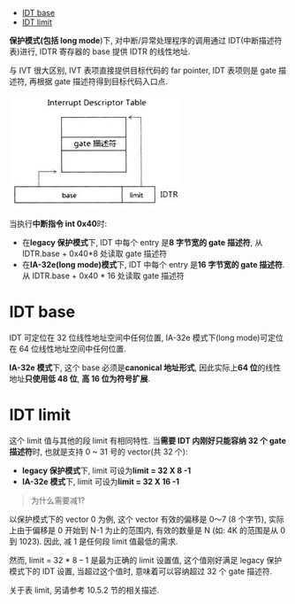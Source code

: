 
<!-- @import "[TOC]" {cmd="toc" depthFrom=1 depthTo=6 orderedList=false} -->

<!-- code_chunk_output -->

- [IDT base](#idt-base)
- [IDT limit](#idt-limit)

<!-- /code_chunk_output -->

**保护模式(包括 long mode**)下, 对中断/异常处理程序的调用通过 IDT(中断描述符表)进行, IDTR 寄存器的 base 提供 IDTR 的线性地址.

与 IVT 很大区别, IVT 表项直接提供目标代码的 far pointer, IDT 表项则是 gate 描述符, 再根据 gate 描述符得到目标代码入口点.

![config](./images/8.png)

当执行**中断指令 int 0x40**时:

- 在**legacy 保护模式**下, IDT 中每个 entry 是**8 字节宽的 gate 描述符**, 从 IDTR.base + 0x40\*8 处读取 gate 描述符
- 在**IA\-32e(long mode)模式**下, IDT 中每个 entry 是**16 字节宽的 gate 描述符**. 从 IDTR.base + 0x40 \* 16 处读取 gate 描述符

# IDT base

IDT 可定位在 32 位线性地址空间中任何位置, IA\-32e 模式下(long mode)可定位在 64 位线性地址空间中任何位置.

**IA\-32e 模式**下, 这个 base 必须是**canonical 地址形式**, 因此实际上**64 位**的线性地址**只使用低 48 位**, **高 16 位为符号扩展**.

# IDT limit

这个 limit 值与其他的段 limit 有相同特性. 当**需要 IDT 内刚好只能容纳 32 个 gate 描述符**时, 也就是支持 0 \~ 31 号的 vector(共 32 个):

- **legacy 保护模式**下, limit 可设为**limit = 32 X 8 -1**
- **IA\-32e 模式**下, limit 可设为**limit = 32 X 16 -1**

> 为什么需要减1?

以保护模式下的 vector 0 为例, 这个 vector 有效的偏移是 0～7 (8 个字节), 实际上由于偏移是 0 开始到 N-1 为止的范围内, 有效的数量是 N (如: 4K 的范围是从 0 到 1023). 因此, 减 1 是任何段 limit 值最低的需求.

然而, limit = 32 * 8 – 1 是最为正确的 limit 设置值, 这个值刚好满足 legacy 保护模式下的 IDT 设置, 当超过这个值时, 意味着可以容纳超过 32 个 gate 描述符.

关于表 limit, 另请参考 10.5.2 节的相关描述.